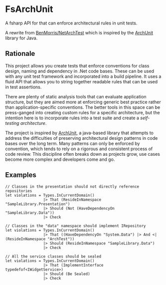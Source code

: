 # FsArchUnit

A fsharp API for that can enforce architectural rules in unit tests.

A rewrite from [BenMorris/NetArchTest](https://github.com/BenMorris/NetArchTest) which is inspired by the [ArchUnit](https://www.archunit.org/) library for Java. 

## Rationale

This project allows you create tests that enforce conventions for class design, naming and dependency in .Net code bases. These can be used with any unit test framework and incorporated into a build pipeline. It uses a fluid API that allows you to string together readable rules that can be used in test assertions.

There are plenty of static analysis tools that can evaluate application structure, but they are aimed more at enforcing generic best practice rather than application-specific conventions. The better tools in this space can be press-ganged into creating custom rules for a specific architecture, but the intention here is to incorporate rules into a test suite and create a *self-testing architecture*.

The project is inspired by [ArchUnit](https://www.archunit.org/), a java-based library that attempts to address the difficulties of preserving architectural design patterns in code bases over the long term. Many patterns can only be enforced by convention, which tends to rely on a rigorous and consistent process of code review. This discipline often breaks down as projects grow, use cases become more complex and developers come and go.

## Examples

```f#
// Classes in the presentation should not directly reference repositories
let violations = Types.InCurrentDomain()
                 |> That (ResideInNamespace "SampleLibrary.Presentation")
                 |> Should (Not (HaveDependencyOn "SampleLibrary.Data"))
                 |> Check

// Classes in the "data" namespace should implement IRepository
let violations = Types.InCurrentDomain()
                 |> That ((HaveDependencyOn "System.Data") |> And <| (ResideInNamespace "ArchTest"))
                 |> Should (ResideInNamespace "SampleLibrary.Data")
                 |> Check

// All the service classes should be sealed
let violations = Types.InCurrentDomain()
                 |> That (ImplementInterface typedefof<IWidgetService>)
                 |> Should (Be Sealed)
                 |> Check
```

